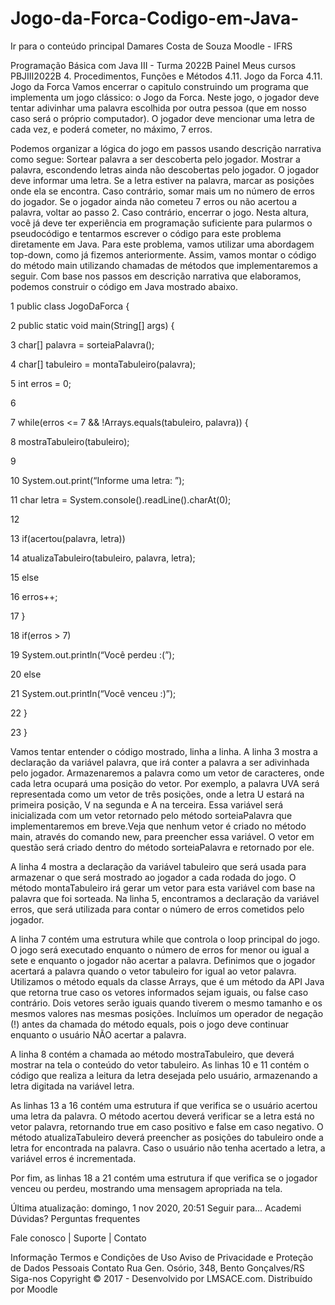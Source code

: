 # Jogo-da-Forca-Codigo-em-Java-

Ir para o conteúdo principal
Damares Costa de Souza 
Moodle - IFRS

Programação Básica com Java III - Turma 2022B
Painel Meus cursos  PBJIII2022B 4. Procedimentos, Funções e Métodos  4.11. Jogo da Forca
4.11. Jogo da Forca
Vamos encerrar o capitulo construindo um programa que implementa um jogo clássico: o Jogo da Forca. Neste jogo, o jogador deve tentar adivinhar uma palavra escolhida por outra pessoa (que em nosso caso será o próprio computador). O jogador deve mencionar uma letra de cada vez, e poderá cometer, no máximo, 7 erros.

Podemos organizar a lógica do jogo em passos usando descrição narrativa como segue:
Sortear palavra a ser descoberta pelo jogador.
Mostrar a palavra, escondendo letras ainda não descobertas pelo jogador.
O jogador deve informar uma letra.
Se a letra estiver na palavra, marcar as posições onde ela se encontra. Caso contrário, somar mais um no número de erros do jogador.
Se o jogador ainda não cometeu 7 erros ou não acertou a palavra, voltar ao passo 2.
Caso contrário, encerrar o jogo.
Nesta altura, você já deve ter experiência em programação suficiente para pularmos o pseudocódigo e tentarmos escrever o código para este problema diretamente em Java. Para este problema, vamos utilizar uma abordagem top-down, como já fizemos anteriormente. Assim, vamos montar o código do método main utilizando chamadas de métodos que implementaremos a seguir. Com base nos passos em descrição narrativa que elaboramos, podemos construir o código em Java mostrado abaixo.



1      public class JogoDaForca {

2            public static void main(String[] args) {

3                   char[] palavra = sorteiaPalavra();

4                   char[] tabuleiro = montaTabuleiro(palavra);

5                   int erros = 0;

6

7                   while(erros <= 7 && !Arrays.equals(tabuleiro, palavra)) {

8                          mostraTabuleiro(tabuleiro);

9                         

10                         System.out.print(“Informe uma letra: ”);

11                         char letra = System.console().readLine().charAt(0);

12

13                         if(acertou(palavra, letra))

14                                atualizaTabuleiro(tabuleiro, palavra, letra);

15                         else

16                                erros++;

17                  }

18                  if(erros > 7)

19                         System.out.println(“Você perdeu :(”);

20                  else

21                         System.out.println(“Você venceu :)”);

22           }

23     }


Vamos tentar entender o código mostrado, linha a linha. A linha 3 mostra a declaração da variável palavra, que irá conter a palavra a ser adivinhada pelo jogador. Armazenaremos a palavra como um vetor de caracteres, onde cada letra ocupará uma posição do vetor. Por exemplo, a palavra UVA será representada como um vetor de três posições, onde a letra U estará na primeira posição, V na segunda e A na terceira. Essa variável será inicializada com um vetor retornado pelo método sorteiaPalavra que implementaremos em breve.Veja que nenhum vetor é criado no método main, através do comando new, para preencher essa variável. O vetor em questão será criado dentro do método sorteiaPalavra e retornado por ele.

A linha 4 mostra a declaração da variável tabuleiro que será usada para armazenar o que será mostrado ao jogador a cada rodada do jogo. O método montaTabuleiro irá gerar um vetor para esta variável com base na palavra que foi sorteada.  Na linha 5, encontramos a declaração da variável erros, que será utilizada para contar o número de erros cometidos pelo jogador.

A linha 7 contém uma estrutura while que controla o loop principal do jogo.  O jogo será executado enquanto o número de erros for menor ou igual a sete e enquanto o jogador não acertar a palavra. Definimos que o jogador acertará a palavra quando o vetor tabuleiro for igual ao vetor palavra. Utilizamos o método equals da classe Arrays, que é um método da API Java que retorna true caso os vetores informados sejam iguais, ou false caso contrário. Dois vetores serão iguais quando tiverem o mesmo tamanho e os mesmos valores nas mesmas posições. Incluímos um operador de negação (!) antes da chamada do método equals, pois o jogo deve continuar enquanto o usuário NÃO acertar a palavra.

A linha 8 contém a chamada ao método mostraTabuleiro, que deverá mostrar na tela o conteúdo do vetor tabuleiro. As linhas 10 e 11 contém o código que realiza a leitura da letra desejada pelo usuário, armazenando a letra digitada na variável letra.

As linhas 13 a 16 contém uma estrutura if que verifica se o usuário acertou uma letra da palavra. O método acertou deverá verificar se a letra está no vetor palavra, retornando true em caso positivo e false em caso negativo. O método atualizaTabuleiro deverá preencher as posições do tabuleiro onde a letra for encontrada na palavra. Caso o usuário não tenha acertado a letra, a variável erros é incrementada.

Por fim, as linhas 18 a 21 contém uma estrutura if que verifica se o jogador venceu ou perdeu, mostrando uma mensagem apropriada na tela.


Última atualização: domingo, 1 nov 2020, 20:51
Seguir para...
Academi
Dúvidas? 
Perguntas frequentes

Fale conosco | Suporte | Contato

Informação
Termos e Condições de Uso
Aviso de Privacidade e Proteção de Dados Pessoais
Contato
Rua Gen. Osório, 348, Bento Gonçalves/RS
Siga-nos
Copyright © 2017 - Desenvolvido por LMSACE.com. Distribuído por Moodle
